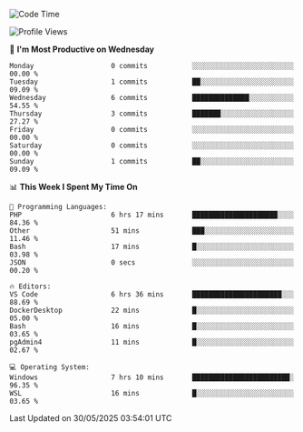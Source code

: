 <!--START_SECTION:waka-->
![Code Time](http://img.shields.io/badge/Code%20Time-5%2C030%20hrs%2055%20mins-blue)

![Profile Views](http://img.shields.io/badge/Profile%20Views-0-blue)

📅 **I'm Most Productive on Wednesday** 

```text
Monday                   0 commits           ░░░░░░░░░░░░░░░░░░░░░░░░░   00.00 % 
Tuesday                  1 commits           ██░░░░░░░░░░░░░░░░░░░░░░░   09.09 % 
Wednesday                6 commits           ██████████████░░░░░░░░░░░   54.55 % 
Thursday                 3 commits           ███████░░░░░░░░░░░░░░░░░░   27.27 % 
Friday                   0 commits           ░░░░░░░░░░░░░░░░░░░░░░░░░   00.00 % 
Saturday                 0 commits           ░░░░░░░░░░░░░░░░░░░░░░░░░   00.00 % 
Sunday                   1 commits           ██░░░░░░░░░░░░░░░░░░░░░░░   09.09 % 
```


📊 **This Week I Spent My Time On** 

```text
💬 Programming Languages: 
PHP                      6 hrs 17 mins       █████████████████████░░░░   84.36 % 
Other                    51 mins             ███░░░░░░░░░░░░░░░░░░░░░░   11.46 % 
Bash                     17 mins             █░░░░░░░░░░░░░░░░░░░░░░░░   03.98 % 
JSON                     0 secs              ░░░░░░░░░░░░░░░░░░░░░░░░░   00.20 % 

🔥 Editors: 
VS Code                  6 hrs 36 mins       ██████████████████████░░░   88.69 % 
DockerDesktop            22 mins             █░░░░░░░░░░░░░░░░░░░░░░░░   05.00 % 
Bash                     16 mins             █░░░░░░░░░░░░░░░░░░░░░░░░   03.65 % 
pgAdmin4                 11 mins             █░░░░░░░░░░░░░░░░░░░░░░░░   02.67 % 

💻 Operating System: 
Windows                  7 hrs 10 mins       ████████████████████████░   96.35 % 
WSL                      16 mins             █░░░░░░░░░░░░░░░░░░░░░░░░   03.65 % 
```


 Last Updated on 30/05/2025 03:54:01 UTC
<!--END_SECTION:waka-->
